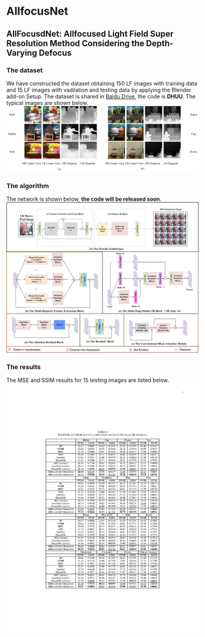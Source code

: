# AllfocusNet
## AllFocusdNet: Allfocused Light Field Super Resolution Method Considering the Depth-Varying Defocus
### The dataset
We have constructed the dataset obtaining 150 LF images with training data and 15 LF images with vadilation and testing data by applying the Blender add-on Setup.
The dataset is shared in [Baidu Drive](https://pan.baidu.com/s/1xzNhYjPm8G31kyyqNwHvdQ?pwd=DHUU), the code is $\textbf{DHUU}$.
The typical images are shown below.
![fig1](https://github.com/qingpu1988/AllfocusNet/blob/main/Fig3.png)
### The algorithm
The network is shown below, $\textbf{the code will be released soon}$.
![fig2](https://github.com/qingpu1988/AllfocusNet/blob/main/Fig4.png)
### The results
The MSE and SSIM results for 15 testing images are listed below.
![fig3](https://github.com/qingpu1988/AllfocusNet/blob/main/fig-result.png)
